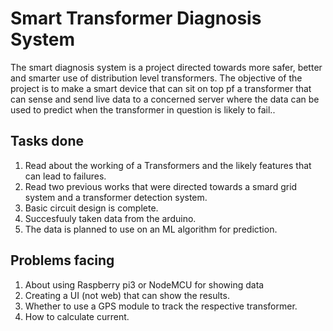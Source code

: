 # Smart Transformer Diagnosis System

The smart diagnosis system is a project directed towards more safer, better and smarter use of distribution level transformers.
The objective of the project is to make a smart device that can sit on top pf a transformer that can sense and send live data to a concerned server where the data can be used to predict when the transformer in question is likely to fail..


## Tasks done
1. Read about the working of a Transformers and the likely features that can lead to failures.
2. Read two previous works that were directed towards a smard grid system and a transformer detection system.
3. Basic circuit design is complete.
4. Succesfuuly taken data from the arduino.
5. The data is planned to use on an ML algorithm for prediction.

## Problems facing
1. About using Raspberry pi3 or NodeMCU for showing data
2. Creating a UI (not web) that can show the results.
3. Whether to use a GPS module to track the respective transformer.
4. How to calculate current.
